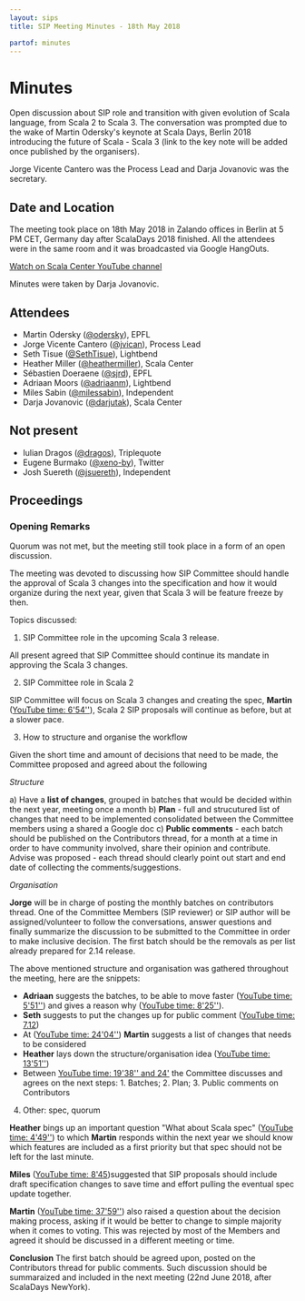 ```yaml
---
layout: sips
title: SIP Meeting Minutes - 18th May 2018

partof: minutes
---
```


# Minutes

Open discussion about SIP role and transition with given evolution of Scala language, from Scala 2 to Scala 3. The conversation was prompted due to the wake of Martin Odersky's keynote at Scala Days, Berlin 2018 introducing the future of Scala - Scala 3 (link to the key note will be added once published by the organisers).

Jorge Vicente Cantero was the Process Lead and Darja Jovanovic was the secretary.


## Date and Location
The meeting took place on 18th May 2018 in Zalando offices in Berlin at 5 PM CET, Germany day after ScalaDays 2018 finished.
All the attendees were in the same room and it was broadcasted via Google HangOuts.

[Watch on Scala Center YouTube channel](https://youtu.be/q2LVmTe9qmU?t=3)

Minutes were taken by Darja Jovanovic.

## Attendees

* Martin Odersky ([@odersky](https://github.com/odersky)), EPFL
* Jorge Vicente Cantero ([@jvican](https://github.com/jvican)), Process Lead
* Seth Tisue ([@SethTisue](https://github.com/SethTisue)), Lightbend
* Heather Miller ([@heathermiller](https://github.com/heathermiller)), Scala Center
* Sébastien Doeraene ([@sjrd](https://github.com/sjrd)), EPFL
* Adriaan Moors ([@adriaanm](https://github.com/adriaanm)), Lightbend
* Miles Sabin ([@milessabin](https://github.com/milessabin)), Independent
* Darja Jovanovic ([@darjutak](https://github.com/darjutak)), Scala Center

## Not present

* Iulian Dragos ([@dragos](https://github.com/dragos)), Triplequote
* Eugene Burmako ([@xeno-by](https://github.com/xeno-by)), Twitter
* Josh Suereth ([@jsuereth](https://github.com/jsuereth)), Independent


## Proceedings
### Opening Remarks

Quorum was not met, but the meeting still took place in a form of an open discussion. 

The meeting was devoted to discussing how SIP Committee should handle the approval of Scala 3 changes into the specification and how it would organize during the next year, given that Scala 3 will be feature freeze by then.

Topics discussed:

1. SIP Committee role in the upcoming Scala 3 release. 

All present agreed that SIP Committee should continue its mandate in approving the Scala 3 changes. 

2. SIP Committee role in Scala 2

SIP Committee will focus on Scala 3 changes and creating the spec, **Martin** ([YouTube time: 6'54''](https://youtu.be/q2LVmTe9qmU?t=414)), Scala 2 SIP proposals will continue as before, but at a slower pace.

3. How to structure and organise the workflow

Given the short time and amount of decisions that need to be made, the Committee proposed and agreed about the following

*Structure*

a) Have a **list of changes**, grouped in batches that would be decided within the next year, meeting once a month
b) **Plan** - full and strucutured list of changes that need to be implemented consolidated between the Committee members using a shared a Google doc
c) **Public comments** - each batch should be published on the Contributors thread, for a month at a time in order to have community involved, share their opinion and contribute. Advise was proposed - each thread should clearly point out start and end date of collecting the comments/suggestions.

*Organisation*

**Jorge** will be in charge of posting the monthly batches on contributors thread. One of the Committee Members (SIP reviewer) or SIP author will be assigned/volunteer to follow the conversations, answer questions and finally summarize the discussion to be submitted to the Committee in order to make inclusive decision.
The first batch should be the removals as per list already prepared for 2.14 release.

The above mentioned structure and organisation was gathered throughout the meeting, here are the snippets:

- **Adriaan** suggests the batches, to be able to move faster ([YouTube time: 5'51''](https://youtu.be/q2LVmTe9qmU?t=351)) and gives a reason why ([YouTube time: 8'25''](https://youtu.be/q2LVmTe9qmU?t=505)).
- **Seth** suggests to put the changes up for public comment ([YouTube time: 7.12](https://youtu.be/q2LVmTe9qmU?t=432))
- At ([YouTube time: 24'04''](https://youtu.be/q2LVmTe9qmU?t=1444)) **Martin** suggests a list of changes that needs to be considered 
- **Heather** lays down the structure/organisation idea ([YouTube time: 13'51''](https://youtu.be/q2LVmTe9qmU?t=824))
- Between [YouTube time: 19'38'' and 24'](https://youtu.be/q2LVmTe9qmU?t=1178) the Committee discusses and agrees on the next steps: 1. Batches; 2. Plan; 3. Public comments on Contributors

4. Other: spec, quorum

**Heather** bings up an important question "What about Scala spec" ([YouTube time: 4'49''](https://youtu.be/q2LVmTe9qmU?t=289)) to which **Martin** responds within the next year we should know which features are included as a first priority but that spec should not be left for the last minute.

**Miles** ([YouTube time: 8'45](https://youtu.be/q2LVmTe9qmU?t=525))suggested that SIP proposals should include draft specification changes to save time and effort pulling the eventual spec update together.

**Martin** ([YouTube time: 37'59''](https://youtu.be/q2LVmTe9qmU?t=2279)) also raised a question about the decision making process, asking if it would be better to change to simple majority when it comes to voting. This was rejected by most of the Members and agreed it should be discussed in a different meeting or time.

**Conclusion** The first batch should be agreed upon, posted on the Contributors thread for public comments. Such discussion should be summaraized and included in the next meeting (22nd June 2018, after ScalaDays NewYork). 
